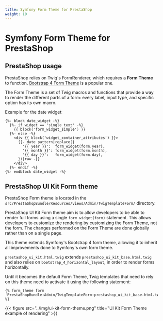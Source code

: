 ```yaml
---
title: Symfony Form Theme for PrestaShop
weight: 10
---
```


# Symfony Form Theme for PrestaShop

## PrestaShop usage

PrestaShop relies on Twig's FormRenderer, which requires a **Form Theme** to function. [Bootstrap 4 Form Theme][sf-bootstrap4-form-theme] is a popular one.

The Form Theme is a set of Twig macros and functions that provide a way to render the different parts of a form: every label, input type, and specific option has its own macro.

Example for the date widget:

```twig
{%- block date_widget -%}
  {%- if widget == 'single_text' -%}
    {{ block('form_widget_simple') }}
  {%- else -%}
    <div {{ block('widget_container_attributes') }}>
      {{- date_pattern|replace({
        '{{ year }}':  form_widget(form.year),
        '{{ month }}': form_widget(form.month),
        '{{ day }}':   form_widget(form.day),
      })|raw -}}
    </div>
  {%- endif -%}
{%- endblock date_widget -%}
```

## PrestaShop UI Kit Form theme

PrestaShop Form theme is located in the `src/PrestaShopBundle/Resources/views/Admin/TwigTemplateForm/` directory.

PrestaShop UI Kit Form theme aim is to allow developers to be able to render full forms using a single `form_widget(form)` statement. This allows developers to customize the rendering by customizing the Form Theme, not the form. The changes performed on the Form Theme are done globally rather than on a single page.

This theme extends Symfony's Bootstrap 4 form theme, allowing it to inherit all improvements done to Symfony's own form theme.

`prestashop_ui_kit.html.twig` extends `prestashop_ui_kit_base.html.twig` and also relies on `bootstrap_4_horizontal_layout`, in order to render forms horizontally.

Until it becomes the default Form Theme, Twig templates that need to rely on this theme need to activate it using the following statement:

```
{% form_theme form 'PrestaShopBundle:Admin/TwigTemplateForm:prestashop_ui_kit_base.html.twig' %}
```

{{< figure src="../img/ui-kit-form-theme.png" title="UI Kit Form Theme example of rendering" >}}

[sf-bootstrap4-form-theme]: https://symfony.com/doc/4.4/form/bootstrap4.html
